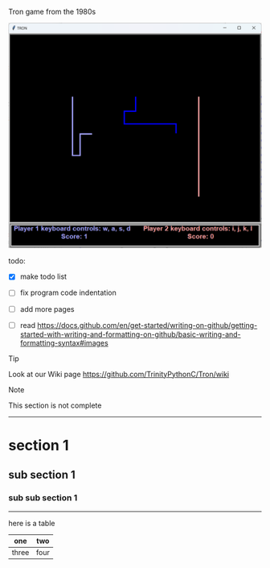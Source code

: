 Tron game from the 1980s


![alt text](https://github.com/TrinityPythonC/Tron/blob/main/wikifiles/wikiTron.png)


todo:
- [x] make todo list
- [ ] fix program code indentation
- [ ] add more pages
- [ ] read https://docs.github.com/en/get-started/writing-on-github/getting-started-with-writing-and-formatting-on-github/basic-writing-and-formatting-syntax#images


> [!TIP]
Look at our Wiki page  https://github.com/TrinityPythonC/Tron/wiki

> [!NOTE]
> This section is not complete

***

# section 1
## sub section 1
### sub sub section 1

***

here is a table

| one | two |
|----|---|
|three| four|
